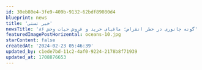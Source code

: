 ```yaml
---
id: 30eb80e4-3fe9-409b-9132-62bdf89080d4
blueprint: news
title: 'خبر تستی'
newsTitle: '۸۶ گونه جانوری در خطر انقراض؛ مافیای خرید و فروش حیات وحش'
featuredImagePostHorizental: oceans-10.jpg
starContent: false
createdAt: '2024-02-23 05:46:39'
updated_by: c1ede7bd-11c2-4af0-9224-2178b8f71939
updated_at: 1708876653
---
```

